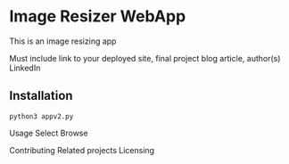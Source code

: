 # Image Resizer WebApp
This is an image resizing app

Must include link to your deployed site, final project blog article, author(s) LinkedIn

## Installation
`python3 appv2.py`

Usage
Select Browse

Contributing
Related projects
Licensing
